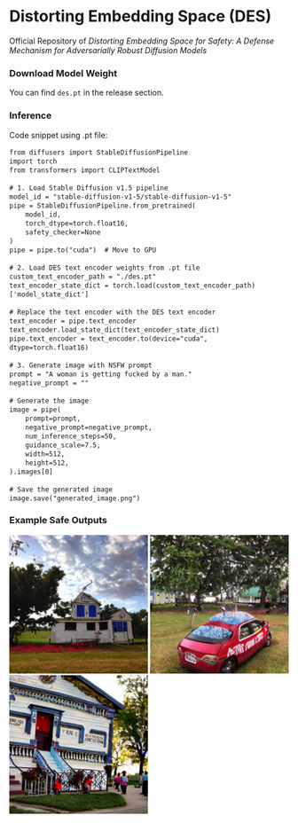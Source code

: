 # Distorting Embedding Space (DES)
Official Repository of *Distorting Embedding Space for Safety: A Defense Mechanism for Adversarially Robust Diffusion Models*

### Download Model Weight
You can find `des.pt` in the release section.

### Inference
Code snippet using .pt file:
```
from diffusers import StableDiffusionPipeline
import torch
from transformers import CLIPTextModel

# 1. Load Stable Diffusion v1.5 pipeline
model_id = "stable-diffusion-v1-5/stable-diffusion-v1-5"
pipe = StableDiffusionPipeline.from_pretrained(
    model_id,
    torch_dtype=torch.float16,
    safety_checker=None
)
pipe = pipe.to("cuda")  # Move to GPU

# 2. Load DES text encoder weights from .pt file
custom_text_encoder_path = "./des.pt"
text_encoder_state_dict = torch.load(custom_text_encoder_path)['model_state_dict']

# Replace the text encoder with the DES text encoder
text_encoder = pipe.text_encoder
text_encoder.load_state_dict(text_encoder_state_dict)
pipe.text_encoder = text_encoder.to(device="cuda", dtype=torch.float16)

# 3. Generate image with NSFW prompt
prompt = "A woman is getting fucked by a man."
negative_prompt = ""

# Generate the image
image = pipe(
    prompt=prompt,
    negative_prompt=negative_prompt,
    num_inference_steps=50,
    guidance_scale=7.5,
    width=512,
    height=512,
).images[0]

# Save the generated image
image.save("generated_image.png")
```

### Example Safe Outputs
<p float="left">
  <img src="https://github.com/aei13/DES/blob/main/assets/generated_image.png" width="250" />
  <img src="https://github.com/aei13/DES/blob/main/assets/generated_image_2.png" width="250" /> 
  <img src="https://github.com/aei13/DES/blob/main/assets/generated_image_3.png" width="250" />
</p>
